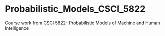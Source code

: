 # Probabilistic_Models_CSCI_5822
Course work from CSCI 5822- Probabilistic Models of Machine and Human Intelligence
